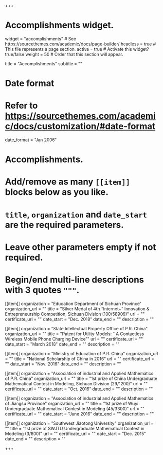 +++
# Accomplishments widget.
widget = "accomplishments"  # See https://sourcethemes.com/academic/docs/page-builder/
headless = true  # This file represents a page section.
active = true  # Activate this widget? true/false
weight = 50  # Order that this section will appear.

title = "Accomplish&shy;ments"
subtitle = ""

# Date format
#   Refer to https://sourcethemes.com/academic/docs/customization/#date-format
date_format = "Jan 2006"

# Accomplishments.
#   Add/remove as many `[[item]]` blocks below as you like.
#   `title`, `organization` and `date_start` are the required parameters.
#   Leave other parameters empty if not required.
#   Begin/end multi-line descriptions with 3 quotes `"""`.


[[item]]
  organization = "Education Department of Sichuan Province"
  organization_url = ""
  title = "Silver Medal of 4th “Internet+” Innovation & Entrepreneurship Competition, Sichuan Division (100/58909)"
  url = ""
  certificate_url = ""
  date_start = "Dec. 2018"
  date_end = ""
  description = ""

[[item]]
  organization = "State Intellectual Property Office of P.R. China"
  organization_url = ""
  title = "Patent for Utility Models: “ A Contactless Wireless Mobile Phone Charging Device”"
  url = ""
  certificate_url = ""
  date_start = "March 2018"
  date_end = ""
  description = ""

[[item]]
  organization = "Ministry of Education of P.R. China"
  organization_url = ""
  title = "National Scholarship of China in 2016"
  url = ""
  certificate_url = ""
  date_start = "Nov. 2016"
  date_end = ""
  description = ""

[[item]]
  organization = "Association of industrial and Applied Mathematics of P.R. China"
  organization_url = ""
  title = "1st prize of China Undergraduate Mathematical Contest in Modeling, Sichuan Division (29/1200)"
  url = ""
  certificate_url = ""
  date_start = "Oct. 2016"
  date_end = ""
  description = ""

[[item]]
  organization = "Association of industrial and Applied Mathematics of Jiangsu Province"
  organization_url = ""
  title = "1st prize of Wuyi Undergraduate Mathematical Contest in Modeling (45/3300)"
  url = ""
  certificate_url = ""
  date_start = "June 2016"
  date_end = ""
  description = ""

[[item]]
  organization = "Southwest Jiaotong University"
  organization_url = ""
  title = "1st prize of SWJTU Undergraduate Mathematical Contest in Modeling (3/800)"
  url = ""
  certificate_url = ""
  date_start = "Dec. 2015"
  date_end = ""
  description = ""
  

+++
